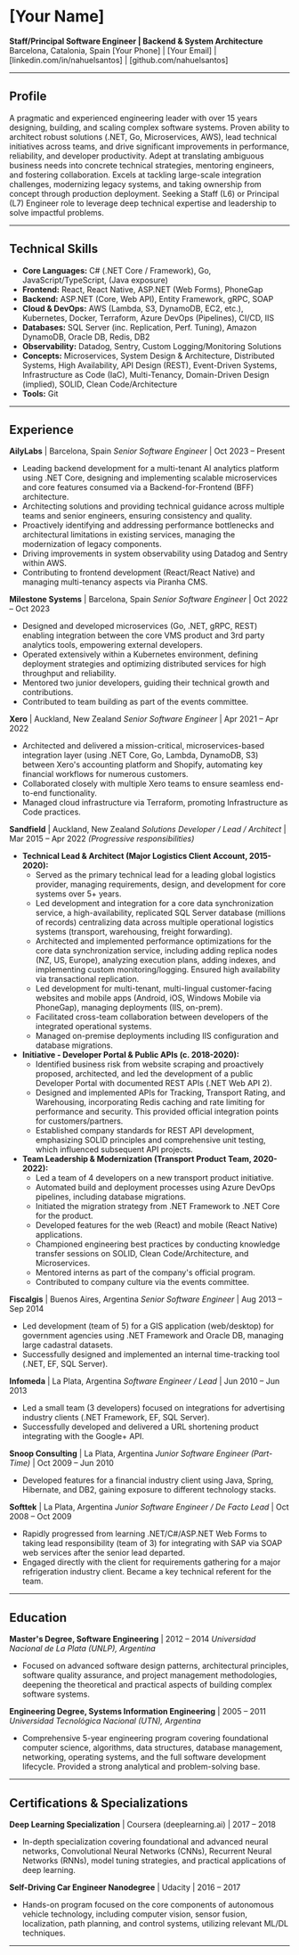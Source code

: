 # [Your Name]
**Staff/Principal Software Engineer | Backend & System Architecture**
Barcelona, Catalonia, Spain
[Your Phone] | [Your Email] | [linkedin.com/in/nahuelsantos] | [github.com/nahuelsantos]

---

## Profile

A pragmatic and experienced engineering leader with over 15 years designing, building, and scaling complex software systems. Proven ability to architect robust solutions (.NET, Go, Microservices, AWS), lead technical initiatives across teams, and drive significant improvements in performance, reliability, and developer productivity. Adept at translating ambiguous business needs into concrete technical strategies, mentoring engineers, and fostering collaboration. Excels at tackling large-scale integration challenges, modernizing legacy systems, and taking ownership from concept through production deployment. Seeking a Staff (L6) or Principal (L7) Engineer role to leverage deep technical expertise and leadership to solve impactful problems.

---

## Technical Skills

* **Core Languages:** C# (.NET Core / Framework), Go, JavaScript/TypeScript, (Java exposure)
* **Frontend:** React, React Native, ASP.NET (Web Forms), PhoneGap
* **Backend:** ASP.NET (Core, Web API), Entity Framework, gRPC, SOAP
* **Cloud & DevOps:** AWS (Lambda, S3, DynamoDB, EC2, etc.), Kubernetes, Docker, Terraform, Azure DevOps (Pipelines), CI/CD, IIS
* **Databases:** SQL Server (inc. Replication, Perf. Tuning), Amazon DynamoDB, Oracle DB, Redis, DB2
* **Observability:** Datadog, Sentry, Custom Logging/Monitoring Solutions
* **Concepts:** Microservices, System Design & Architecture, Distributed Systems, High Availability, API Design (REST), Event-Driven Systems, Infrastructure as Code (IaC), Multi-Tenancy, Domain-Driven Design (implied), SOLID, Clean Code/Architecture
* **Tools:** Git

---

## Experience

**AilyLabs** | Barcelona, Spain
*Senior Software Engineer* | Oct 2023 – Present

* Leading backend development for a multi-tenant AI analytics platform using .NET Core, designing and implementing scalable microservices and core features consumed via a Backend-for-Frontend (BFF) architecture.
* Architecting solutions and providing technical guidance across multiple teams and senior engineers, ensuring consistency and quality.
* Proactively identifying and addressing performance bottlenecks and architectural limitations in existing services, managing the modernization of legacy components.
* Driving improvements in system observability using Datadog and Sentry within AWS.
* Contributing to frontend development (React/React Native) and managing multi-tenancy aspects via Piranha CMS.

**Milestone Systems** | Barcelona, Spain
*Senior Software Engineer* | Oct 2022 – Oct 2023

* Designed and developed microservices (Go, .NET, gRPC, REST) enabling integration between the core VMS product and 3rd party analytics tools, empowering external developers.
* Operated extensively within a Kubernetes environment, defining deployment strategies and optimizing distributed services for high throughput and reliability.
* Mentored two junior developers, guiding their technical growth and contributions.
* Contributed to team building as part of the events committee.

**Xero** | Auckland, New Zealand
*Senior Software Engineer* | Apr 2021 – Apr 2022

* Architected and delivered a mission-critical, microservices-based integration layer (using .NET Core, Go, Lambda, DynamoDB, S3) between Xero's accounting platform and Shopify, automating key financial workflows for numerous customers.
* Collaborated closely with multiple Xero teams to ensure seamless end-to-end functionality.
* Managed cloud infrastructure via Terraform, promoting Infrastructure as Code practices.

**Sandfield** | Auckland, New Zealand
*Solutions Developer / Lead / Architect* | Mar 2015 – Apr 2022 *(Progressive responsibilities)*

* **Technical Lead & Architect (Major Logistics Client Account, 2015-2020):**
    * Served as the primary technical lead for a leading global logistics provider, managing requirements, design, and development for core systems over 5+ years.
    * Led development and integration for a core data synchronization service, a high-availability, replicated SQL Server database (millions of records) centralizing data across multiple operational logistics systems (transport, warehousing, freight forwarding).
    * Architected and implemented performance optimizations for the core data synchronization service, including adding replica nodes (NZ, US, Europe), analyzing execution plans, adding indexes, and implementing custom monitoring/logging. Ensured high availability via transactional replication.
    * Led development for multi-tenant, multi-lingual customer-facing websites and mobile apps (Android, iOS, Windows Mobile via PhoneGap), managing deployments (IIS, on-prem).
    * Facilitated cross-team collaboration between developers of the integrated operational systems.
    * Managed on-premise deployments including IIS configuration and database migrations.
* **Initiative - Developer Portal & Public APIs (c. 2018-2020):**
    * Identified business risk from website scraping and proactively proposed, architected, and led the development of a public Developer Portal with documented REST APIs (.NET Web API 2).
    * Designed and implemented APIs for Tracking, Transport Rating, and Warehousing, incorporating Redis caching and rate limiting for performance and security. This provided official integration points for customers/partners.
    * Established company standards for REST API development, emphasizing SOLID principles and comprehensive unit testing, which influenced subsequent API projects.
* **Team Leadership & Modernization (Transport Product Team, 2020-2022):**
    * Led a team of 4 developers on a new transport product initiative.
    * Automated build and deployment processes using Azure DevOps pipelines, including database migrations.
    * Initiated the migration strategy from .NET Framework to .NET Core for the product.
    * Developed features for the web (React) and mobile (React Native) applications.
    * Championed engineering best practices by conducting knowledge transfer sessions on SOLID, Clean Code/Architecture, and Microservices.
    * Mentored interns as part of the company's official program.
    * Contributed to company culture via the events committee.

**Fiscalgis** | Buenos Aires, Argentina
*Senior Software Engineer* | Aug 2013 – Sep 2014

* Led development (team of 5) for a GIS application (web/desktop) for government agencies using .NET Framework and Oracle DB, managing large cadastral datasets.
* Successfully designed and implemented an internal time-tracking tool (.NET, EF, SQL Server).

**Infomeda** | La Plata, Argentina
*Software Engineer / Lead* | Jun 2010 – Jun 2013

* Led a small team (3 developers) focused on integrations for advertising industry clients (.NET Framework, EF, SQL Server).
* Successfully developed and delivered a URL shortening product integrating with the Google+ API.

**Snoop Consulting** | La Plata, Argentina
*Junior Software Engineer (Part-Time)* | Oct 2009 – Jun 2010

* Developed features for a financial industry client using Java, Spring, Hibernate, and DB2, gaining exposure to different technology stacks.

**Softtek** | La Plata, Argentina
*Junior Software Engineer / De Facto Lead* | Oct 2008 – Oct 2009

* Rapidly progressed from learning .NET/C#/ASP.NET Web Forms to taking lead responsibility (team of 3) for integrating with SAP via SOAP web services after the senior lead departed.
* Engaged directly with the client for requirements gathering for a major refrigeration industry client. Became a key technical referent for the team.

---

## Education

**Master's Degree, Software Engineering** | 2012 – 2014
*Universidad Nacional de La Plata (UNLP), Argentina*
* Focused on advanced software design patterns, architectural principles, software quality assurance, and project management methodologies, deepening the theoretical and practical aspects of building complex software systems.

**Engineering Degree, Systems Information Engineering** | 2005 – 2011
*Universidad Tecnológica Nacional (UTN), Argentina*
* Comprehensive 5-year engineering program covering foundational computer science, algorithms, data structures, database management, networking, operating systems, and the full software development lifecycle. Provided a strong analytical and problem-solving base.

---

## Certifications & Specializations

**Deep Learning Specialization** | Coursera (deeplearning.ai) | 2017 – 2018
* In-depth specialization covering foundational and advanced neural networks, Convolutional Neural Networks (CNNs), Recurrent Neural Networks (RNNs), model tuning strategies, and practical applications of deep learning.

**Self-Driving Car Engineer Nanodegree** | Udacity | 2016 – 2017
* Hands-on program focused on the core components of autonomous vehicle technology, including computer vision, sensor fusion, localization, path planning, and control systems, utilizing relevant ML/DL techniques.

---
